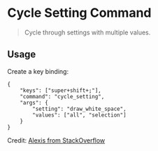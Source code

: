 # Cycle Setting Command

> Cycle through settings with multiple values.

## Usage

Create a key binding:

```
{
    "keys": ["super+shift+;"],
    "command": "cycle_setting",
    "args": {
    	"setting": "draw_white_space",
    	"values": ["all", "selection"]
    }
}
```

Credit: [Alexis from StackOverflow](https://stackoverflow.com/questions/29089819/how-to-set-key-bindings-in-sublime-that-change-values-of-settings#answer-47507750)

